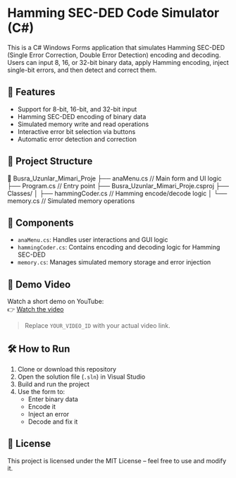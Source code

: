 # Hamming SEC-DED Code Simulator (C#)

This is a C# Windows Forms application that simulates Hamming SEC-DED (Single Error Correction, Double Error Detection) encoding and decoding. Users can input 8, 16, or 32-bit binary data, apply Hamming encoding, inject single-bit errors, and then detect and correct them.

## 🚀 Features

- Support for 8-bit, 16-bit, and 32-bit input
- Hamming SEC-DED encoding of binary data
- Simulated memory write and read operations
- Interactive error bit selection via buttons
- Automatic error detection and correction

## 📁 Project Structure

📁 Busra_Uzunlar_Mimari_Proje
├── anaMenu.cs // Main form and UI logic
├── Program.cs // Entry point
├── Busra_Uzunlar_Mimari_Proje.csproj
├── Classes/
│ ├── hammingCoder.cs // Hamming encode/decode logic
│ └── memory.cs // Simulated memory operations


## 🧠 Components

- `anaMenu.cs`: Handles user interactions and GUI logic
- `hammingCoder.cs`: Contains encoding and decoding logic for Hamming SEC-DED
- `memory.cs`: Manages simulated memory storage and error injection

## 🎥 Demo Video

Watch a short demo on YouTube:  
👉 [Watch the video]([https://youtu.be/azOLMMzpnjs])

> Replace `YOUR_VIDEO_ID` with your actual video link.

## 🛠 How to Run

1. Clone or download this repository
2. Open the solution file (`.sln`) in Visual Studio
3. Build and run the project
4. Use the form to:
   - Enter binary data
   - Encode it
   - Inject an error
   - Decode and fix it

## 📃 License

This project is licensed under the MIT License – feel free to use and modify it.
